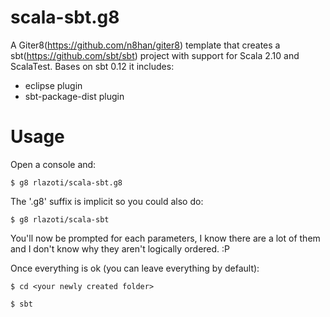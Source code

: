 scala-sbt.g8
============

A Giter8(https://github.com/n8han/giter8) template that creates a sbt(https://github.com/sbt/sbt) project with support for Scala 2.10 and ScalaTest.
Bases on sbt 0.12 it includes:

* eclipse plugin
* sbt-package-dist plugin

Usage
=====
Open a console and:

    $ g8 rlazoti/scala-sbt.g8

The '.g8' suffix is implicit so you could also do:

    $ g8 rlazoti/scala-sbt

You'll now be prompted for each parameters, I know there are a lot of them and I don't know why they aren't logically ordered. :P

Once everything is ok (you can leave everything by default):

    $ cd <your newly created folder>

    $ sbt
